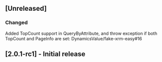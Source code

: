 ## [Unreleased]

### Changed

Added TopCount support in QueryByAttribute, and throw exception if both TopCount and PageInfo are set: DynamicsValue/fake-xrm-easy#16

## [2.0.1-rc1] - Initial release